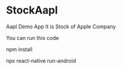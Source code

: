 # StockAapl
Aapl Demo App
It is Stock of Apple Company
 


You can run this code



npm install




npx react-native run-android
